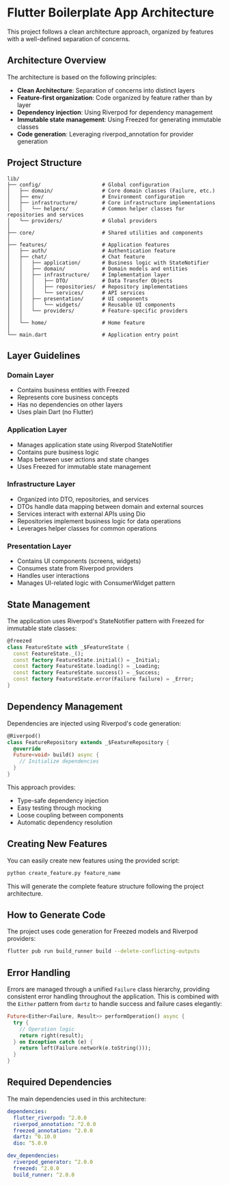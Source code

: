 # Flutter Boilerplate App Architecture

This project follows a clean architecture approach, organized by features with a well-defined separation of concerns.

## Architecture Overview

The architecture is based on the following principles:
- **Clean Architecture**: Separation of concerns into distinct layers
- **Feature-first organization**: Code organized by feature rather than by layer
- **Dependency injection**: Using Riverpod for dependency management
- **Immutable state management**: Using Freezed for generating immutable classes
- **Code generation**: Leveraging riverpod_annotation for provider generation

## Project Structure

```
lib/
├── config/                    # Global configuration
│   ├── domain/                # Core domain classes (Failure, etc.)
│   ├── env/                   # Environment configuration
│   ├── infrastructure/        # Core infrastructure implementations
│   │   └── helpers/           # Common helper classes for repositories and services
│   └── providers/             # Global providers
│
├── core/                      # Shared utilities and components
│
├── features/                  # Application features
│   ├── auth/                  # Authentication feature
│   ├── chat/                  # Chat feature
│   │   ├── application/       # Business logic with StateNotifier
│   │   ├── domain/            # Domain models and entities
│   │   ├── infrastructure/    # Implementation layer
│   │   │   ├── DTO/           # Data Transfer Objects
│   │   │   ├── repositories/  # Repository implementations
│   │   │   └── services/      # API services
│   │   ├── presentation/      # UI components
│   │   │   └── widgets/       # Reusable UI components
│   │   └── providers/         # Feature-specific providers
│   │
│   └── home/                  # Home feature
│
└── main.dart                  # Application entry point
```

## Layer Guidelines

### Domain Layer
- Contains business entities with Freezed
- Represents core business concepts
- Has no dependencies on other layers
- Uses plain Dart (no Flutter)

### Application Layer
- Manages application state using Riverpod StateNotifier
- Contains pure business logic
- Maps between user actions and state changes
- Uses Freezed for immutable state management

### Infrastructure Layer
- Organized into DTO, repositories, and services
- DTOs handle data mapping between domain and external sources
- Services interact with external APIs using Dio
- Repositories implement business logic for data operations
- Leverages helper classes for common operations

### Presentation Layer
- Contains UI components (screens, widgets)
- Consumes state from Riverpod providers
- Handles user interactions
- Manages UI-related logic with ConsumerWidget pattern

## State Management
The application uses Riverpod's StateNotifier pattern with Freezed for immutable state classes:

```dart
@freezed
class FeatureState with _$FeatureState {
  const FeatureState._();
  const factory FeatureState.initial() = _Initial;
  const factory FeatureState.loading() = _Loading;
  const factory FeatureState.success() = _Success;
  const factory FeatureState.error(Failure failure) = _Error;
}
```

## Dependency Management
Dependencies are injected using Riverpod's code generation:

```dart
@Riverpod()
class FeatureRepository extends _$FeatureRepository {
  @override
  Future<void> build() async {
    // Initialize dependencies
  }
}
```

This approach provides:
- Type-safe dependency injection
- Easy testing through mocking
- Loose coupling between components
- Automatic dependency resolution

## Creating New Features
You can easily create new features using the provided script:

```bash
python create_feature.py feature_name
```

This will generate the complete feature structure following the project architecture.

## How to Generate Code
The project uses code generation for Freezed models and Riverpod providers:

```bash
flutter pub run build_runner build --delete-conflicting-outputs
```

## Error Handling
Errors are managed through a unified `Failure` class hierarchy, providing consistent error handling throughout the application. This is combined with the `Either` pattern from `dartz` to handle success and failure cases elegantly:

```dart
Future<Either<Failure, Result>> performOperation() async {
  try {
    // Operation logic
    return right(result);
  } on Exception catch (e) {
    return left(Failure.network(e.toString()));
  }
}
```

## Required Dependencies
The main dependencies used in this architecture:

```yaml
dependencies:
  flutter_riverpod: ^2.0.0
  riverpod_annotation: ^2.0.0
  freezed_annotation: ^2.0.0
  dartz: ^0.10.0
  dio: ^5.0.0

dev_dependencies:
  riverpod_generator: ^2.0.0
  freezed: ^2.0.0
  build_runner: ^2.0.0
```
